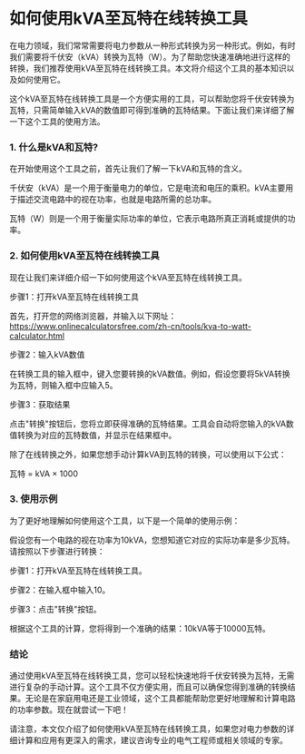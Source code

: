 如何使用kVA至瓦特在线转换工具
================

在电力领域，我们常常需要将电力参数从一种形式转换为另一种形式。例如，有时我们需要将千伏安（kVA）转换为瓦特（W）。为了帮助您快速准确地进行这样的转换，我们推荐使用kVA至瓦特在线转换工具。本文将介绍这个工具的基本知识以及如何使用它。

这个kVA至瓦特在线转换工具是一个方便实用的工具，可以帮助您将千伏安转换为瓦特，只需简单输入kVA的数值即可得到准确的瓦特结果。下面让我们来详细了解一下这个工具的使用方法。

### 1. 什么是kVA和瓦特?

在开始使用这个工具之前，首先让我们了解一下kVA和瓦特的含义。

千伏安（kVA）是一个用于衡量电力的单位，它是电流和电压的乘积。kVA主要用于描述交流电路中的视在功率，也就是电路所需的总功率。

瓦特（W）则是一个用于衡量实际功率的单位，它表示电路所真正消耗或提供的功率。

### 2. 如何使用kVA至瓦特在线转换工具

现在让我们来详细介绍一下如何使用这个kVA至瓦特在线转换工具。

步骤1：打开kVA至瓦特在线转换工具

首先，打开您的网络浏览器，并输入以下网址：<https://www.onlinecalculatorsfree.com/zh-cn/tools/kva-to-watt-calculator.html>

步骤2：输入kVA数值

在转换工具的输入框中，键入您要转换的kVA数值。例如，假设您要将5kVA转换为瓦特，则输入框中应输入5。

步骤3：获取结果

点击"转换"按钮后，您将立即获得准确的瓦特结果。工具会自动将您输入的kVA数值转换为对应的瓦特数值，并显示在结果框中。

除了在线转换之外，如果您想手动计算kVA到瓦特的转换，可以使用以下公式：

瓦特 = kVA × 1000

### 3. 使用示例

为了更好地理解如何使用这个工具，以下是一个简单的使用示例：

假设您有一个电路的视在功率为10kVA，您想知道它对应的实际功率是多少瓦特。请按照以下步骤进行转换：

步骤1：打开kVA至瓦特在线转换工具。

步骤2：在输入框中输入10。

步骤3：点击"转换"按钮。

根据这个工具的计算，您将得到一个准确的结果：10kVA等于10000瓦特。

### 结论

通过使用kVA至瓦特在线转换工具，您可以轻松快速地将千伏安转换为瓦特，无需进行复杂的手动计算。这个工具不仅方便实用，而且可以确保您得到准确的转换结果。无论是在家庭用电还是工业领域，这个工具都能帮助您更好地理解和计算电路的功率参数。现在就尝试一下吧！

请注意，本文仅介绍了如何使用kVA至瓦特在线转换工具，如果您对电力参数的详细计算和应用有更深入的需求，建议咨询专业的电气工程师或相关领域的专家。